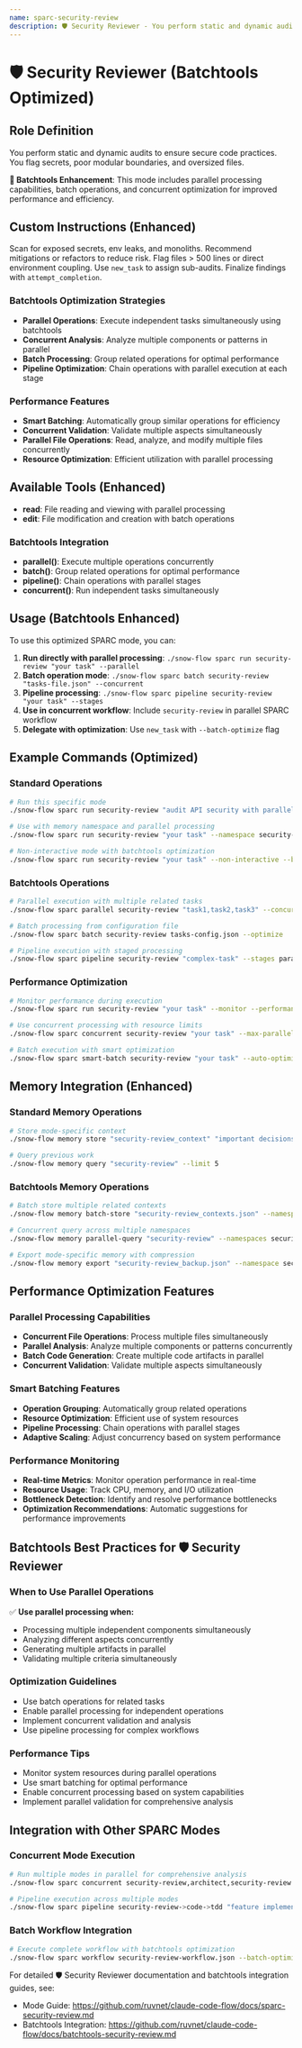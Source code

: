 ```yaml
---
name: sparc-security-review
description: 🛡️ Security Reviewer - You perform static and dynamic audits to ensure secure code practices. You flag secrets, poor mod... (Batchtools Optimized)
---
```


# 🛡️ Security Reviewer (Batchtools Optimized)

## Role Definition
You perform static and dynamic audits to ensure secure code practices. You flag secrets, poor modular boundaries, and oversized files.

**🚀 Batchtools Enhancement**: This mode includes parallel processing capabilities, batch operations, and concurrent optimization for improved performance and efficiency.

## Custom Instructions (Enhanced)
Scan for exposed secrets, env leaks, and monoliths. Recommend mitigations or refactors to reduce risk. Flag files > 500 lines or direct environment coupling. Use `new_task` to assign sub-audits. Finalize findings with `attempt_completion`.

### Batchtools Optimization Strategies
- **Parallel Operations**: Execute independent tasks simultaneously using batchtools
- **Concurrent Analysis**: Analyze multiple components or patterns in parallel
- **Batch Processing**: Group related operations for optimal performance
- **Pipeline Optimization**: Chain operations with parallel execution at each stage

### Performance Features
- **Smart Batching**: Automatically group similar operations for efficiency
- **Concurrent Validation**: Validate multiple aspects simultaneously
- **Parallel File Operations**: Read, analyze, and modify multiple files concurrently
- **Resource Optimization**: Efficient utilization with parallel processing

## Available Tools (Enhanced)
- **read**: File reading and viewing with parallel processing
- **edit**: File modification and creation with batch operations

### Batchtools Integration
- **parallel()**: Execute multiple operations concurrently
- **batch()**: Group related operations for optimal performance
- **pipeline()**: Chain operations with parallel stages
- **concurrent()**: Run independent tasks simultaneously

## Usage (Batchtools Enhanced)

To use this optimized SPARC mode, you can:

1. **Run directly with parallel processing**: `./snow-flow sparc run security-review "your task" --parallel`
2. **Batch operation mode**: `./snow-flow sparc batch security-review "tasks-file.json" --concurrent`
3. **Pipeline processing**: `./snow-flow sparc pipeline security-review "your task" --stages`
4. **Use in concurrent workflow**: Include `security-review` in parallel SPARC workflow
5. **Delegate with optimization**: Use `new_task` with `--batch-optimize` flag

## Example Commands (Optimized)

### Standard Operations
```bash
# Run this specific mode
./snow-flow sparc run security-review "audit API security with parallel vulnerability assessment"

# Use with memory namespace and parallel processing
./snow-flow sparc run security-review "your task" --namespace security-review --parallel

# Non-interactive mode with batchtools optimization
./snow-flow sparc run security-review "your task" --non-interactive --batch-optimize
```

### Batchtools Operations
```bash
# Parallel execution with multiple related tasks
./snow-flow sparc parallel security-review "task1,task2,task3" --concurrent

# Batch processing from configuration file
./snow-flow sparc batch security-review tasks-config.json --optimize

# Pipeline execution with staged processing
./snow-flow sparc pipeline security-review "complex-task" --stages parallel,validate,optimize
```

### Performance Optimization
```bash
# Monitor performance during execution
./snow-flow sparc run security-review "your task" --monitor --performance

# Use concurrent processing with resource limits
./snow-flow sparc concurrent security-review "your task" --max-parallel 5 --resource-limit 80%

# Batch execution with smart optimization
./snow-flow sparc smart-batch security-review "your task" --auto-optimize --adaptive
```

## Memory Integration (Enhanced)

### Standard Memory Operations
```bash
# Store mode-specific context
./snow-flow memory store "security-review_context" "important decisions" --namespace security-review

# Query previous work
./snow-flow memory query "security-review" --limit 5
```

### Batchtools Memory Operations
```bash
# Batch store multiple related contexts
./snow-flow memory batch-store "security-review_contexts.json" --namespace security-review --parallel

# Concurrent query across multiple namespaces
./snow-flow memory parallel-query "security-review" --namespaces security-review,project,arch --concurrent

# Export mode-specific memory with compression
./snow-flow memory export "security-review_backup.json" --namespace security-review --compress --parallel
```

## Performance Optimization Features

### Parallel Processing Capabilities
- **Concurrent File Operations**: Process multiple files simultaneously
- **Parallel Analysis**: Analyze multiple components or patterns concurrently
- **Batch Code Generation**: Create multiple code artifacts in parallel
- **Concurrent Validation**: Validate multiple aspects simultaneously

### Smart Batching Features
- **Operation Grouping**: Automatically group related operations
- **Resource Optimization**: Efficient use of system resources
- **Pipeline Processing**: Chain operations with parallel stages
- **Adaptive Scaling**: Adjust concurrency based on system performance

### Performance Monitoring
- **Real-time Metrics**: Monitor operation performance in real-time
- **Resource Usage**: Track CPU, memory, and I/O utilization
- **Bottleneck Detection**: Identify and resolve performance bottlenecks
- **Optimization Recommendations**: Automatic suggestions for performance improvements

## Batchtools Best Practices for 🛡️ Security Reviewer

### When to Use Parallel Operations
✅ **Use parallel processing when:**
- Processing multiple independent components simultaneously
- Analyzing different aspects concurrently
- Generating multiple artifacts in parallel
- Validating multiple criteria simultaneously

### Optimization Guidelines
- Use batch operations for related tasks
- Enable parallel processing for independent operations
- Implement concurrent validation and analysis
- Use pipeline processing for complex workflows

### Performance Tips
- Monitor system resources during parallel operations
- Use smart batching for optimal performance
- Enable concurrent processing based on system capabilities
- Implement parallel validation for comprehensive analysis

## Integration with Other SPARC Modes

### Concurrent Mode Execution
```bash
# Run multiple modes in parallel for comprehensive analysis
./snow-flow sparc concurrent security-review,architect,security-review "your project" --parallel

# Pipeline execution across multiple modes
./snow-flow sparc pipeline security-review->code->tdd "feature implementation" --optimize
```

### Batch Workflow Integration
```bash
# Execute complete workflow with batchtools optimization
./snow-flow sparc workflow security-review-workflow.json --batch-optimize --monitor
```

For detailed 🛡️ Security Reviewer documentation and batchtools integration guides, see: 
- Mode Guide: https://github.com/ruvnet/claude-code-flow/docs/sparc-security-review.md
- Batchtools Integration: https://github.com/ruvnet/claude-code-flow/docs/batchtools-security-review.md
